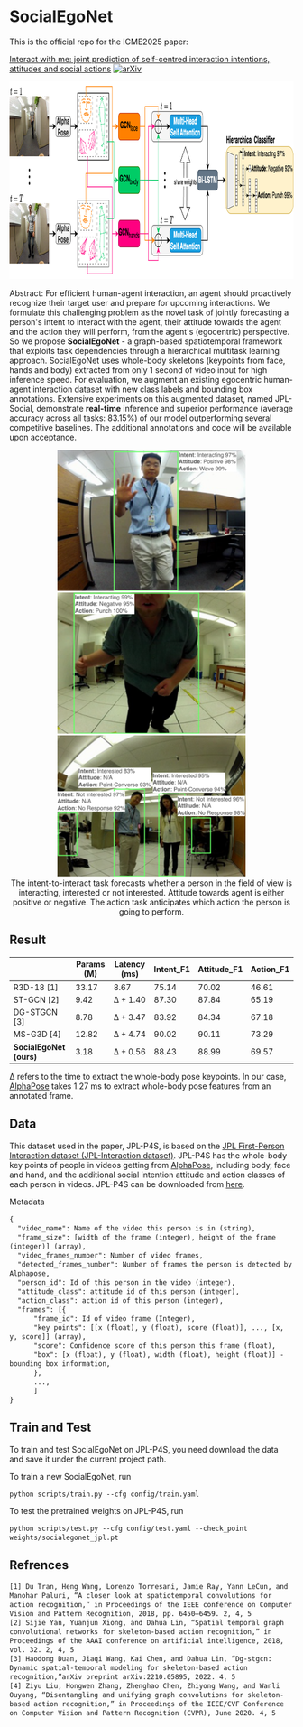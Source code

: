 # SocialEgoNet

This is the official repo for the ICME2025 paper: 

[Interact with me: joint prediction of self-centred interaction intentions, attitudes and social actions](https://arxiv.org/abs/2412.16698) [![arXiv](https://img.shields.io/badge/arXiv-2412.16698-b31b1b.svg)](https://arxiv.org/abs/2412.16698)

<div align="center">
    <img src="docs/model_structure_2.png", height="350" alt>
</div>

Abstract:
For efficient human-agent interaction, an agent should proactively recognize their target user and prepare for upcoming interactions. We formulate this challenging problem as the novel task of jointly forecasting a person's intent to interact with the agent, their attitude towards the agent and the action they will perform, from the agent's (egocentric) perspective. So we propose **SocialEgoNet** - a graph-based spatiotemporal framework that exploits task dependencies through a hierarchical multitask learning approach. SocialEgoNet uses whole-body skeletons (keypoints from face, hands and body) extracted from only 1 second of video input for high inference speed. For evaluation, we augment an existing egocentric human-agent interaction dataset with new class labels and bounding box annotations. Extensive experiments on this augmented dataset, named JPL-Social, demonstrate **real-time** inference and superior performance (average accuracy across all tasks: 83.15\%) of our model outperforming several competitive baselines. The additional annotations and code will be available upon acceptance.

<div align="center">
    <img src="docs/teaser_3.png", height="250" alt>
    <img src="docs/teaser_4.png", height="250" alt>
    <img src="docs/teaser_1.png", height="250" alt>
<div align="center">
    The intent-to-interact task forecasts whether a person in the field of view is interacting, interested or not interested. Attitude towards agent is either positive or negative. The action task anticipates which action the person is going to perform.
</div>
</div>

## Result
|                        | Params (M) | Latency (ms) | Intent_F1 | Attitude_F1 | Action_F1 |
|------------------------|------------|--------------|-----------|-------------|-----------|
|R3D-18 [1]              | 33.17      | 8.67         | 75.14     | 70.02       | 46.61     |
|ST-GCN [2]              | 9.42       | Δ + 1.40     | 87.30     | 87.84       | 65.19     |
|DG-STGCN [3]            | 8.78       | Δ + 3.47     | 83.92     | 84.34       | 67.18     |
|MS-G3D [4]              | 12.82      | Δ + 4.74     | 90.02     | 90.11       | 73.29     |
|**SocialEgoNet (ours)** | 3.18       | Δ + 0.56     | 88.43     | 88.99       | 69.57     |

Δ refers to the time to extract the whole-body pose keypoints. In our case, [AlphaPose](https://github.com/MVIG-SJTU/AlphaPose) takes 1.27 ms to extract whole-body pose features from an annotated frame.

## Data
This dataset used in the paper, JPL-P4S, is based on the [JPL First-Person Interaction dataset (JPL-Interaction dataset)](http://michaelryoo.com/jpl-interaction.html). JPL-P4S has the whole-body key points of people in videos getting from [AlphaPose](https://github.com/MVIG-SJTU/AlphaPose), including body, face and hand, and the additional social intention attitude and action classes of each person in videos. JPL-P4S can be downloaded from [here](https://drive.google.com/file/d/1vrJJtOt2sG4xK8XPIX7eDynLhKcc2mJq/view?usp=sharing).

Metadata
```
{
  "video_name": Name of the video this person is in (string),
  "frame_size": [width of the frame (integer), height of the frame (integer)] (array),
  "video_frames_number": Number of video frames,
  "detected_frames_number": Number of frames the person is detected by Alphapose,
  "person_id": Id of this person in the video (integer),
  "attitude_class": attitude id of this person (integer),
  "action_class": action id of this person (integer),
  "frames": [{
      "frame_id": Id of video frame (Integer),
      "key points": [[x (float), y (float), score (float)], ..., [x, y, score]] (array),
      "score": Confidence score of this person this frame (float),
      "box": [x (float), y (float), width (float), height (float)] - bounding box information,
      },
      ...,
      ]
}
```

## Train and Test

To train and test SocialEgoNet on JPL-P4S, you need download the data and save it under the current project path.

To train a new SocialEgoNet, run
```
python scripts/train.py --cfg config/train.yaml
```

To test the pretrained weights on JPL-P4S, run
```
python scripts/test.py --cfg config/test.yaml --check_point weights/socialegonet_jpl.pt
```

## Refrences 
```
[1] Du Tran, Heng Wang, Lorenzo Torresani, Jamie Ray, Yann LeCun, and Manohar Paluri, “A closer look at spatiotemporal convolutions for action recognition,” in Proceedings of the IEEE conference on Computer Vision and Pattern Recognition, 2018, pp. 6450–6459. 2, 4, 5
[2] Sijie Yan, Yuanjun Xiong, and Dahua Lin, “Spatial temporal graph convolutional networks for skeleton-based action recognition,” in Proceedings of the AAAI conference on artificial intelligence, 2018, vol. 32. 2, 4, 5
[3] Haodong Duan, Jiaqi Wang, Kai Chen, and Dahua Lin, “Dg-stgcn: Dynamic spatial-temporal modeling for skeleton-based action recognition,”arXiv preprint arXiv:2210.05895, 2022. 4, 5
[4] Ziyu Liu, Hongwen Zhang, Zhenghao Chen, Zhiyong Wang, and Wanli Ouyang, “Disentangling and unifying graph convolutions for skeleton-based action recognition,” in Proceedings of the IEEE/CVF Conference on Computer Vision and Pattern Recognition (CVPR), June 2020. 4, 5
```
